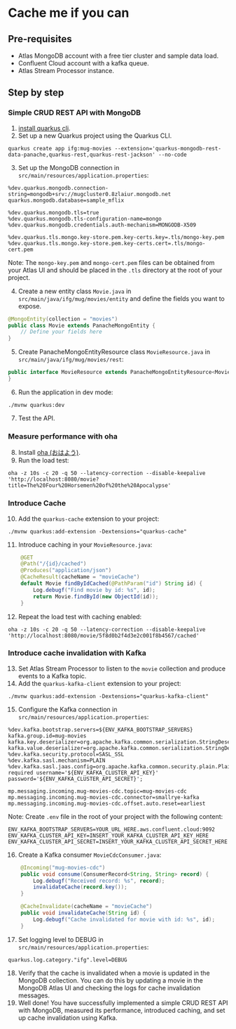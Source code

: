# Cache me if you can

## Pre-requisites
- Atlas MongoDB account with a free tier cluster and sample data load.
- Confluent Cloud account with a kafka queue.
- Atlas Stream Processor instance.

## Step by step

### Simple CRUD REST API with MongoDB

1. [install quarkus cli](https://quarkus.io/guides/cli-tooling).
2. Set up a new Quarkus project using the Quarkus CLI.
``` shell 
quarkus create app ifg:mug-movies --extension='quarkus-mongodb-rest-data-panache,quarkus-rest,quarkus-rest-jackson' --no-code
```
3. Set up the MongoDB connection in `src/main/resources/application.properties`:
``` properties
%dev.quarkus.mongodb.connection-string=mongodb+srv://mugcluster0.8zlaiur.mongodb.net
quarkus.mongodb.database=sample_mflix

%dev.quarkus.mongodb.tls=true
%dev.quarkus.mongodb.tls-configuration-name=mongo
%dev.quarkus.mongodb.credentials.auth-mechanism=MONGODB-X509

%dev.quarkus.tls.mongo.key-store.pem.key-certs.key=.tls/mongo-key.pem
%dev.quarkus.tls.mongo.key-store.pem.key-certs.cert=.tls/mongo-cert.pem
```
Note: The `mongo-key.pem` and `mongo-cert.pem` files can be obtained from your Atlas UI and should be placed in the `.tls` directory at the root of your project.

4. Create a new entity class `Movie.java` in `src/main/java/ifg/mug/movies/entity` and define the fields you want to expose.
``` java
@MongoEntity(collection = "movies")
public class Movie extends PanacheMongoEntity {
    // Define your fields here
}
```
5. Create PanacheMongoEntityResource class `MovieResource.java` in `src/main/java/ifg/mug/movies/rest`:
``` java
public interface MovieResource extends PanacheMongoEntityResource<Movie, ObjectId> {
}
```
6. Run the application in dev mode:
``` shell
./mvnw quarkus:dev
```
7. Test the API.

### Measure performance with oha

8. Install [oha (おはよう)](https://github.com/hatoo/oha?tab=readme-ov-file#download-pre-built-binary).
9. Run the load test:
``` shell
oha -z 10s -c 20 -q 50 --latency-correction --disable-keepalive 'http://localhost:8080/movie?title=The%20Four%20Horsemen%20of%20the%20Apocalypse'
```

### Introduce Cache

10. Add the `quarkus-cache` extension to your project:
``` shell
./mvnw quarkus:add-extension -Dextensions="quarkus-cache"
```
11. Introduce caching in your `MovieResource.java`:
``` java
    @GET
    @Path("/{id}/cached")
    @Produces("application/json")
    @CacheResult(cacheName = "movieCache")
    default Movie findByIdCached(@PathParam("id") String id) {
        Log.debugf("Find movie by id: %s", id);
        return Movie.findById(new ObjectId(id));
    }
```
12. Repeat the load test with caching enabled:
``` shell
oha -z 10s -c 20 -q 50 --latency-correction --disable-keepalive 'http://localhost:8080/movie/5f8d0b2f4d3e2c001f8b4567/cached'
```

### Introduce cache invalidation with Kafka
13. Set Atlas Stream Processor to listen to the `movie` collection and produce events to a Kafka topic. 
14. Add the `quarkus-kafka-client` extension to your project:
``` shell
./mvnw quarkus:add-extension -Dextensions="quarkus-kafka-client"
```
15. Configure the Kafka connection in `src/main/resources/application.properties`:
``` properties
%dev.kafka.bootstrap.servers=${ENV_KAFKA_BOOTSTRAP_SERVERS}
kafka.group.id=mug-movies
kafka.key.deserializer=org.apache.kafka.common.serialization.StringDeserializer
kafka.value.deserializer=org.apache.kafka.common.serialization.StringDeserializer
%dev.kafka.security.protocol=SASL_SSL
%dev.kafka.sasl.mechanism=PLAIN
%dev.kafka.sasl.jaas.config=org.apache.kafka.common.security.plain.PlainLoginModule required username='${ENV_KAFKA_CLUSTER_API_KEY}' password='${ENV_KAFKA_CLUSTER_API_SECRET}';

mp.messaging.incoming.mug-movies-cdc.topic=mug-movies-cdc
mp.messaging.incoming.mug-movies-cdc.connector=smallrye-kafka
mp.messaging.incoming.mug-movies-cdc.offset.auto.reset=earliest
```
Note: Create `.env` file in the root of your project with the following content:
``` properties
ENV_KAFKA_BOOTSTRAP_SERVERS=YOUR_URL_HERE.aws.confluent.cloud:9092
ENV_KAFKA_CLUSTER_API_KEY=INSERT_YOUR_KAFKA_CLUSTER_API_KEY_HERE
ENV_KAFKA_CLUSTER_API_SECRET=INSERT_YOUR_KAFKA_CLUSTER_API_SECRET_HERE
```
16. Create a Kafka consumer `MovieCdcConsumer.java`:
``` java
    @Incoming("mug-movies-cdc")
    public void consume(ConsumerRecord<String, String> record) {
        Log.debugf("Received record: %s", record);
        invalidateCache(record.key());
    }

    @CacheInvalidate(cacheName = "movieCache")
    public void invalidateCache(String id) {
        Log.debugf("Cache invalidated for movie with id: %s", id);
    }
```
17. Set logging level to DEBUG in `src/main/resources/application.properties`:
``` properties
quarkus.log.category."ifg".level=DEBUG
```
18. Verify that the cache is invalidated when a movie is updated in the MongoDB collection. You can do this by updating a movie in the MongoDB Atlas UI and checking the logs for cache invalidation messages.
19. Well done! You have successfully implemented a simple CRUD REST API with MongoDB, measured its performance, introduced caching, and set up cache invalidation using Kafka.